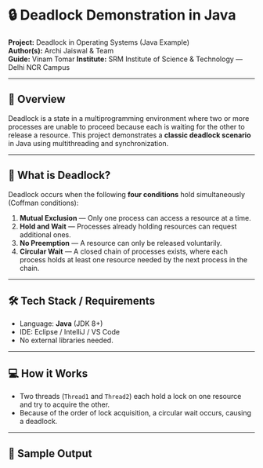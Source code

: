 
# 🔒 Deadlock Demonstration in Java

**Project:** Deadlock in Operating Systems (Java Example)  
**Author(s):** Archi Jaiswal & Team  
**Guide:** Vinam Tomar
**Institute:** SRM Institute of Science & Technology — Delhi NCR Campus

---

## 📌 Overview
Deadlock is a state in a multiprogramming environment where two or more processes are unable to proceed because each is waiting for the other to release a resource. This project demonstrates a **classic deadlock scenario** in Java using multithreading and synchronization.

---

## 🧠 What is Deadlock?
Deadlock occurs when the following **four conditions** hold simultaneously (Coffman conditions):
1. **Mutual Exclusion** — Only one process can access a resource at a time.
2. **Hold and Wait** — Processes already holding resources can request additional ones.
3. **No Preemption** — A resource can only be released voluntarily.
4. **Circular Wait** — A closed chain of processes exists, where each process holds at least one resource needed by the next process in the chain.

---

## 🛠 Tech Stack / Requirements
- Language: **Java** (JDK 8+)
- IDE: Eclipse / IntelliJ / VS Code
- No external libraries needed.

---

## 💻 How it Works
- Two threads (`Thread1` and `Thread2`) each hold a lock on one resource and try to acquire the other.
- Because of the order of lock acquisition, a circular wait occurs, causing a deadlock.

---

## 🧪 Sample Output
